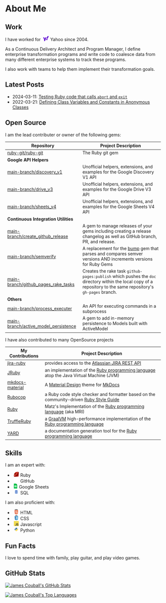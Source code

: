 # About Me

## Work

I have worked for <img src="images/yahoo.svg" height="16" style="padding-left: 3pt; padding-right: 1pt"> Yahoo since 2004.

As a Continuous Delivery Architect and Program Manager, I define enterprise transformation programs and write code to coalesce data from many different enterprise systems to track these programs.

I also work with teams to help them implement their transformation goals.

## Latest Posts

* 2024-03-11: [Testing Ruby code that calls `abort` and `exit`](_posts/2024-03-11-testing-ruby-exit-abort.adoc)
* 2022-03-21: [Defining Class Variables and Constants in Anonymous Classes](_posts/2022-03-21-defining-class-variables-and-constants-in-an-anonymous-class.md)

## Open Source

I am the lead contributer or owner of the following gems:

| Repository | Project Description
| ---------- | -------------------
| [ruby-git/ruby-git](https://github.com/ruby-git/ruby-git) | The Ruby git gem
| **Google API Helpers** ||
| [main-branch/discovery_v1](https://github.com/main-branch/discovery_v1) | Unofficial helpers, extensions, and examples for the Google Discovery V1 API
| [main-branch/drive_v3](https://github.com/main-branch/drive_v3) | Unofficial helpers, extensions, and examples for the Google Drive V3 API
| [main-branch/sheets_v4](https://github.com/main-branch/sheets_v4) | Unofficial helpers, extensions, and examples for the Google Sheets V4 API
| **Continuous Integration Utilities** ||
| [main-branch/create_github_release](https://github.com/main-branch/create_github_release) | A gem to manage releases of your gems including creating a release changelog as well as GitHub branch, PR, and release.
| [main-branch/semverify](https://github.com/main-branch/semverify) | A replacement for the [bump](https://github.com/gregorym/bump) gem that parses and compares semver versions AND increments versions for Ruby Gems
| [main-branch/github_pages_rake_tasks](https://github.com/main-branch/github_pages_rake_tasks) | Creates the rake task `github-pages:publish` which pushes the `doc` directory within the local copy of a repository to the same repository's `gh-pages` branch.
| **Others** ||
| [main-branch/process_executer](https://github.com/main-branch/process_executer) | An API for executing commands in a subprocess
| [main-branch/active_model_persistence](https://github.com/main-branch/active_model_persistence) | A gem to add in-memory persistence to Models built with ActiveModel

I have also contributed to many OpenSource projects

| My Contributions | Project Description
| ---------------- | -------------------
| [jira-ruby](https://github.com/sumoheavy/jira-ruby/issues?q=author%3Ajcouball) | provides access to the [Atlassian JIRA REST API](https://developer.atlassian.com/cloud/jira/platform/rest/v3/intro/)
| [JRuby](https://github.com/jruby/jruby/issues?q=author%3Ajcouball) | an implementation of the [Ruby programming language](https://www.ruby-lang.org/en/) atop the Java Virtual Machine (JVM)
| [mkdocs-material](https://github.com/squidfunk/mkdocs-material/issues?q=author%3Ajcouball) | A [Material Design](https://material.io) theme for [MkDocs](https://www.mkdocs.org)
| [Rubocop](https://github.com/rubocop/rubocop/issues?q=author%3Ajcouball) | a Ruby code style checker and formatter based on the community-driven [Ruby Style Guide](https://rubystyle.guide/)
| [Ruby](https://bugs.ruby-lang.org/issues/19403) | Matz's Implementation of the [Ruby programming language](https://www.ruby-lang.org/en/) (aka MRI)
| [TruffleRuby](https://github.com/oracle/truffleruby/issues?q=author%3Ajcouball) | a [GraalVM](http://graalvm.org/) high-performance implementation of the [Ruby programming language](https://www.ruby-lang.org/en/)
| [YARD](https://github.com/lsegal/yard/issues?q=author%3Ajcouball) | a documentation generation tool for the [Ruby programming language](https://www.ruby-lang.org/en/)

## Skills

I am an expert with:
  * <img src="images/ruby.png" height="16" style="padding-left: 3pt; padding-right: 1pt"> Ruby
  * <img src="images/github.png" height="16" style="padding-left: 3pt; padding-right: 1pt"> GitHub
  * <img src="images/sheets.png" height="16" style="padding-left: 3pt; padding-right: 1pt"> Google Sheets
  * <img src="images/sql.png" height="16" style="padding-left: 3pt; padding-right: 1pt"> SQL

I am also proficient with:
  * <img src="images/html.png" height="16" style="padding-left: 3pt; padding-right: 1pt"> HTML
  * <img src="images/css.png" height="16" style="padding-left: 3pt; padding-right: 1pt"> CSS
  * <img src="images/javascript.png" height="16" style="padding-left: 3pt; padding-right: 1pt"> Javascript
  * <img src="images/python.png" height="16" style="padding-left: 3pt; padding-right: 1pt"> Python

## Fun Facts

I love to spend time with family, play guitar, and play video games.

## GitHub Stats

[![James Couball's GitHub Stats](https://github-readme-stats.vercel.app/api?username=jcouball&theme=dark&show_icons=true)](https://github.com/jcouball/github-readme-stats)

[![James Couball's Top Languages](https://github-readme-stats.vercel.app/api/top-langs/?username=jcouball&theme=dark&show_icons=true)](https://github.com/jcouball/github-readme-stats)
